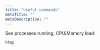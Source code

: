 ```yaml
---
title: "Useful commands"
metaTitle: ""
metaDescription: ""
---
```


See processes running, CPU/Memory load:

```
htop
```

